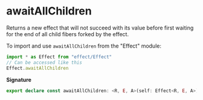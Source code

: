 # awaitAllChildren

Returns a new effect that will not succeed with its value before first
waiting for the end of all child fibers forked by the effect.

To import and use `awaitAllChildren` from the "Effect" module:

```ts
import * as Effect from "effect/Effect"
// Can be accessed like this
Effect.awaitAllChildren
```

**Signature**

```ts
export declare const awaitAllChildren: <R, E, A>(self: Effect<R, E, A>) => Effect<R, E, A>
```
